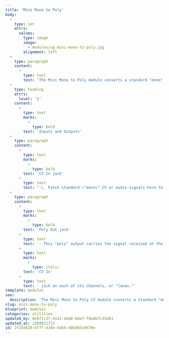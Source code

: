 ```yaml
---
title: 'Mini Mono to Poly'
body:
  -
    type: set
    attrs:
      values:
        type: image
        image:
          - modules/ug_mini-mono-to-poly.jpg
        alignment: left
  -
    type: paragraph
    content:
      -
        type: text
        text: 'The Mini Mono to Poly module converts a standard "mono" CV or audio input signal to a multi-channel "poly" output. The input is copied to each channel, or "lane," of the poly output making it possible to send the signal to other poly module’s input jacks.'
  -
    type: heading
    attrs:
      level: '2'
    content:
      -
        type: text
        marks:
          -
            type: bold
        text: 'Inputs and Outputs'
  -
    type: paragraph
    content:
      -
        type: text
        marks:
          -
            type: bold
        text: 'CV In jack'
      -
        type: text
        text: "-\_ Patch standard \"mono\" CV or audio signals here to convert them to poly signals. The small LED glows red when voltage is present."
  -
    type: paragraph
    content:
      -
        type: text
        marks:
          -
            type: bold
        text: 'Poly Out jack'
      -
        type: text
        text: '- This "poly" output carries the signal received at the '
      -
        type: text
        marks:
          -
            type: italic
        text: 'CV In'
      -
        type: text
        text: ' jack on each of its channels, or "lanes."'
template: modules
seo:
  description: 'The Mini Mono to Poly CV module converts a standard "mono" CV or audio input signal to a multi-channel "poly" output.'
slug: mini-mono-to-poly
blueprint: modules
categories: utilities
updated_by: 8e971c27-4141-4dd8-b8ef-f0a8bfc35d61
updated_at: 1589821713
id: 2f25e828-bf7f-439e-bdb4-48bd03c0470e
---
```

